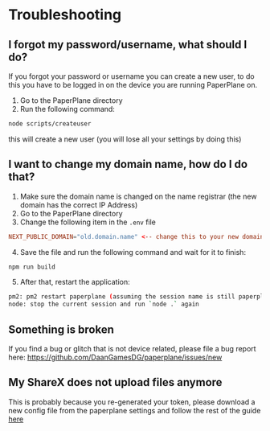 # Troubleshooting

## I forgot my password/username, what should I do?

If you forgot your password or username you can create a new user, to do this you have to be logged in on the device you are running PaperPlane on.

1. Go to the PaperPlane directory
2. Run the following command:

```bash
node scripts/createuser
```

this will create a new user (you will lose all your settings by doing this)

## I want to change my domain name, how do I do that?

1. Make sure the domain name is changed on the name registrar (the new domain has the correct IP Address)
2. Go to the PaperPlane directory
3. Change the following item in the `.env` file

```conf title=".env"
NEXT_PUBLIC_DOMAIN="old.domain.name" <-- change this to your new domain name
```

4. Save the file and run the following command and wait for it to finish:

```bash npm2yarn
npm run build
```

5. After that, restart the application:

```bash
pm2: pm2 restart paperplane (assuming the session name is still paperplane)
node: stop the current session and run `node .` again
```

## Something is broken

If you find a bug or glitch that is not device related, please file a bug report here: https://github.com/DaanGamesDG/paperplane/issues/new

## My ShareX does not upload files anymore

This is probably because you re-generated your token, please download a new config file from the paperplane settings and follow the rest of the guide [here](/docs/uploaders/sharex)
